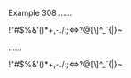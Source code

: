 Example 308
......

\!\"\#\$\%\&\'\(\)\*\+\,\-\.\/\:\;\<\=\>\?\@\[\\\]\^\_\`\{\|\}\~

......

<p>!&quot;#$%&amp;'()*+,-./:;&lt;=&gt;?@[\]^_`{|}~</p>
